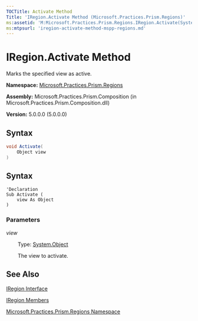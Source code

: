 ```yaml
---
TOCTitle: Activate Method
Title: 'IRegion.Activate Method (Microsoft.Practices.Prism.Regions)'
ms:assetid: 'M:Microsoft.Practices.Prism.Regions.IRegion.Activate(System.Object)'
ms:mtpsurl: 'iregion-activate-method-mspp-regions.md'
---
```


# IRegion.Activate Method 

Marks the specified view as active.

**Namespace:** [Microsoft.Practices.Prism.Regions](mspp-regions-namespace.md)

**Assembly:** Microsoft.Practices.Prism.Composition (in Microsoft.Practices.Prism.Composition.dll)

**Version:** 5.0.0.0 (5.0.0.0)

## Syntax
```C#
void Activate(
	Object view
)
```

## Syntax
```VB
'Declaration
Sub Activate ( 
	view As Object
)
```
### Parameters

*view*

&nbsp;&nbsp;&nbsp;&nbsp;&nbsp;&nbsp;&nbsp;&nbsp;Type: [System.Object](http://msdn.microsoft.com/en-us/library/e5kfa45b)

&nbsp;&nbsp;&nbsp;&nbsp;&nbsp;&nbsp;&nbsp;&nbsp;The view to activate.

## See Also

[IRegion Interface](iregion-interface-mspp-regions.md)

[IRegion Members](iregion-members-mspp-regions.md)

[Microsoft.Practices.Prism.Regions Namespace](mspp-regions-namespace.md)
